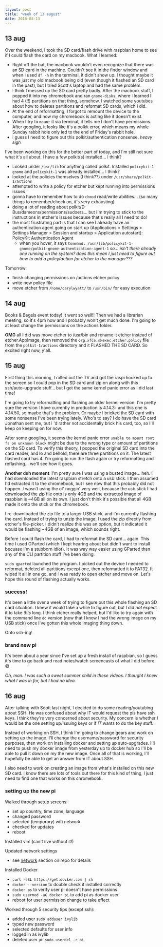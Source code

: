 ```yaml
---
layout: post
title: "week of 13 august"
date: 2018-08-13
---
```


## 13 aug

Over the weekend, I took the SD card/flash drive with raspbian home to see if I could flash the card on my macbook. What I learned:
- Right off the bat, the macbook wouldn't even recognize that there was an SD card in the machine. Couldn't see it in the finder window and when I used `df -h` in the terminal, it didn't show up. I thought maybe it was just my old macbook being old (even though it flashed an SD card in the past), but I tried Scott's laptop and had the same problem.
- I think I messed up the SD card pretty badly. After the macbook stuff, I popped it into my chromebook and ran `gnome-disks`, where I learned I had 4 (!!) partitions on that thing, somehow. I watched some youtubes about how to deletes partitions and reformat SD cards, which I did.
- At the end of reformatting, I forgot to remount the device to the computer, and now my chromebook is acting like it doesn't exist.
- When I try to `mount` it via terminal, it tells me I don't have permissions. After googling, it looks like it's a polkit error, which means my whole Sunday rabbit hole only led to the end of Friday's rabbit hole.
- I guess I need to figure out this polkit/authentication nonsense. *heavy sigh*

I've been working on this for the better part of today, and I'm still not sure what it's all about. I have a few polkit(s) installed... I think? 
- Looked under `/usr/lib` for anything called polkit. Installed `policykit-1-gnome` and `policykit-1` was already installed... I think?
- looked at the policies themselves (I think??) under `/usr/share/polkit-1/actions`
- attempted to write a policy for etcher but kept running into permissions issues
- gonna have to remember how to do `chmod` read/write abilities... (so many things to remember/check on, it's very exhausting)
- doing a lot of reading about polkit/D-Bus/dameons/permissions/sudoers... but I'm trying to stick to the instructions in etcher's issues because that's really all I need to do!
- the most frustrating part is that I can see I already have an authentication agent going on start up (Applications > Settings > Settings Manager > Session and startup > Application autostart): PolicyKit Authentication Agent
  - when you hover, it says `Command: /usr/lib/policykit-1-gnome/polkit-gnome-authentication-agent-1` *so... isn't there already one running on the system? does this mean I just need to figure out how to add a policy/action for etcher to the manager???* 

Tomorrow:
- finish changing permissions on /actions etcher policy
- write new policy file
- move etcher from `/home/carylwyatt/` to `/usr/bin/` for easy execution

## 14 aug

Books & Bagels event today! It went so well!! Then we had a librarian meeting, so it's 4pm now and I probably won't get much done. I'm going to at least change the permissions on the actions folder.

**OMG** all I did was move etcher to /usr/bin and rename it etcher instead of etcher.AppImage, then removed the `org.xfce.skexec.etcher.policy` file from the `polkit-1/actions` directory and it FLASHED THE SD CARD. So excited right now, y'all.

## 15 aug

First thing this morning, I rolled out the TV and got the raspi hooked up to the screen so I could pop in the SD card and zip on along with this ssh/auto-upgrade stuff... but I got the same kernel panic error as I did last time!

I'm going to try reformatting and flashing an older kernel version. I'm pretty sure the version I have currently in production is 4.14.3- and this one is 4.14.50, so maybe that's the problem. Or maybe I bricked the SD card with some nonsense I've been trying lately. Who's to say? I do have the SD card Jonathan sent me, but I 'd rather not accidentally brick his card, too, so I'll keep on keeping on for now.

After some googling, it seems the kernel panic error `unable to mount root fs on unknown block` might be due to the wrong type or amount of partitions    on the SD card. To verify this theory, I popped the original SD card into the card reader, and lo and behold, there are three partitions on it. The latest flashed card has 4. I'm going to run the flash again or try reformatting and reflashing... we'll see how it goes.

**Another duh moment**: I'm pretty sure I was using a busted image... heh. I had downloaded the latest raspbian stretch onto a usb stick. I then assumed I'd extracted it to the chromebook, but I see now that this probably did not happen. I wasn't using the ol' noggin' very well, because the usb stick I had downloaded the zip file onto is only 4GB and the extracted image of raspbian is ~4GB all on its own. I just don't think it's possible that all 4GB made it onto the stick or the chromebook. 

I re-downloaded the zip file to a larger USB stick, and I'm currently flashing the card. Instead of trying to unzip the image, I used the zip directly from etcher's file-picker. I didn't realize this was an option, but it indicated it would be flashing ~4GB of an image, which sounds right. 

Before I could flash the card, I had to reformat the SD card... again. This time I used GParted (which I kept hearing about but didn't want to install becuase I'm a stubborn idiot). It was way way easier using GParted than any of the CLI partition stuff I've been doing. 

`sudo gparted` launched the program. I picked out the device I needed to reformat, deleted all partitions except one, then reformatted it to FAT32. It wiped it all in one go, and I was ready to open etcher and move on. Let's hope this round of flashing actually works.

### success!

It's been a little over a week of trying to figure out this whole flashing an SD card situation. I knew it would take a while to figure out, but I did *not* expect it to take *this* long. I think etcher really helped, but I'd like to try again with the command line `dd` version (now that I know I had the wrong image on my USB stick) once I've gotten this whole imaging thing down.

Onto ssh-ing!

### brand new pi 

It's been about a year since I've set up a fresh install of raspbian, so I guess it's time to go back and read notes/watch screencasts of what I did before. :sweat_smile:

*Oh, man. I was such a sweet summer child in these videos. I thought I knew what I was in for, but I had no idea.*

## 16 aug

After talking with Scott last night, I decided to do some reading/youtubing about SSH. He was confused about why IT would request the pis have ssh keys. I think they're very concerned about security. My concern is whether *I* would be the one setting up/issuing keys or if *IT* wants to do the key stuff.

Instead of working on SSH, I think I'm going to change gears and work on setting up the image. I'll change the username/password for security purposes, then work on installing docker and setting up auto-upgrades. I'll need to push my docker image from yesterday up to docker hub so I'll be able to pull it down on my the new image. Once all of that is working, I'll hopefully be able to get an answer from IT about SSH. 

I also need to work on creating an image from what's installed on this new SD card. I know there are lots of tools out there for this kind of thing, I just need to find one that works on this chromebook. 

### setting up the new pi

Walked through setup screens:
- set up country, time zone, language
- changed password
- selected (temporary) wifi network
- checked for updates 
- reboot

Installed vim (can't live without it!)

Updated network settings
- see [network](https://github.com/carylwyatt/gate-counter#raspi) section on repo for details

Installed Docker
- `curl -sSL https://get.docker.com | sh`
- `docker --version` to double check it installed correctly
- `docker ps` to verify user pi doesn't have permissions
- `sudo usermod -aG docker pi` to add pi as docker user
- reboot for user permission change to take effect

Worked through 5 security tips (except ssh):
- added user `sudo adduser ivylib`
- typed new password
- selected defaults for user info
- logged in as ivylib
- deleted user pi: `sudo userdel -r pi`
